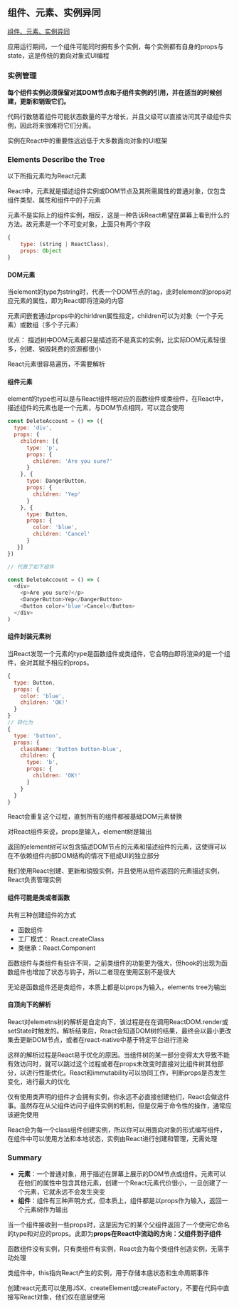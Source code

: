 ## 组件、元素、实例异同

[组件、元素、实例异同](https://reactjs.org/blog/2015/12/18/react-components-elements-and-instances.html)

应用运行期间，一个组件可能同时拥有多个实例，每个实例都有自身的props与state，这是传统的面向对象式UI编程

### 实例管理

**每个组件实例必须保留对其DOM节点和子组件实例的引用，并在适当的时候创建，更新和销毁它们。**

代码行数随着组件可能状态数量的平方增长，并且父级可以直接访问其子级组件实例，因此将来很难将它们分离。

实例在React中的重要性远远低于大多数面向对象的UI框架

### Elements Describe the Tree

以下所指元素均为React元素

React中，元素就是描述组件实例或DOM节点及其所需属性的普通对象，仅包含组件类型、属性和组件中的子元素

元素不是实际上的组件实例，相反，这是一种告诉React希望在屏幕上看到什么的方法。故元素是一个不可变对象，上面只有两个字段

```javascript
{
    type: (string | ReactClass),
    props: Object
}
````

#### DOM元素

当element的type为string时，代表一个DOM节点的tag，此时element的props对应元素的属性，即为React即将渲染的内容

元素间嵌套通过props中的chirldren属性指定，children可以为对象（一个子元素）或数组（多个子元素）

优点： 描述树中DOM元素都只是描述而不是真实的实例，比实际DOM元素轻很多，创建、销毁耗费的资源都很小

React元素很容易遍历，不需要解析

#### 组件元素

element的type也可以是与React组件相对应的函数组件或类组件，在React中，描述组件的元素也是一个元素，与DOM节点相同，可以混合使用

```JavaScript
const DeleteAccount = () => ({
  type: 'div',
  props: {
    children: [{
      type: 'p',
      props: {
        children: 'Are you sure?'
      }
    }, {
      type: DangerButton,
      props: {
        children: 'Yep'
      }
    }, {
      type: Button,
      props: {
        color: 'blue',
        children: 'Cancel'
      }
   }]
})

// 代表了如下组件

const DeleteAccount = () => (
  <div>
    <p>Are you sure?</p>
    <DangerButton>Yep</DangerButton>
    <Button color='blue'>Cancel</Button>
  </div>
)
```

#### 组件封装元素树

当React发现一个元素的type是函数组件或类组件，它会明白即将渲染的是一个组件，会对其赋予相应的props。

```javascript
{
  type: Button,
  props: {
    color: 'blue',
    children: 'OK!'
  }
}
// 转化为
{
  type: 'button',
  props: {
    className: 'button button-blue',
    children: {
      type: 'b',
      props: {
        children: 'OK!'
      }
    }
  }
}
```

React会重复这个过程，直到所有的组件都被基础DOM元素替换

对React组件来说，props是输入，element树是输出

返回的element树可以包含描述DOM节点的元素和描述组件的元素，这使得可以在不依赖组件内部DOM结构的情况下组成UI的独立部分

我们使用React创建、更新和销毁实例，并且使用从组件返回的元素描述实例，React负责管理实例

#### 组件可能是类或者函数

共有三种创建组件的方式
* 函数组件
* 工厂模式： React.createClass
* 类继承：React.Component

函数组件与类组件有些许不同，之前类组件的功能更为强大，但hook的出现为函数组件也增加了状态与钩子，所以二者现在使用区别不是很大

无论是函数组件还是类组件，本质上都是以props为输入，elements tree为输出

#### 自顶向下的解析

React对elemetns树的解析是自定向下，该过程是在在调用ReactDOM.render或setState时触发的。解析结束后，React会知道DOM树的结果，最终会以最小更改集去更新DOM节点，或者在react-native中基于特定平台进行渲染

这样的解析过程是React易于优化的原因。当组件树的某一部分变得太大导致不能有效访问时，就可以跳过这个过程或者在props未改变时直接对比组件树其他部分，以进行性能优化。React和immutability可以协同工作，判断props是否发生变化，进行最大的优化

仅有使用类声明的组件才会拥有实例，你永远不必直接创建他们，React会做这件事。虽然存在从父组件访问子组件实例的机制，但是仅用于命令性的操作，通常应该避免使用

React会为每一个class组件创建实例，所以你可以用面向对象的形式编写组件，在组件中可以使用方法和本地状态，实例由React进行创建和管理，无需处理

### Summary

* **元素**：一个普通对象，用于描述在屏幕上展示的DOM节点或组件。元素可以在他们的属性中包含其他元素，创建一个React元素代价很小，一旦创建了一个元素，它就永远不会发生突变
* **组件**：组件有三种声明方式，但本质上，组件都是以props作为输入，返回一个元素树作为输出

当一个组件接收到一些props时，这是因为它的某个父组件返回了一个使用它命名的type和对应的props。此即为**props在React中流动的方向：父组件到子组件**

函数组件没有实例，只有类组件有实例，React会为每个类组件创造实例，无需手动处理

类组件中，this指向React产生的实例，用于存储本底状态和生命周期事件

创建react元素可以使用JSX、createElement或createFactory，不要在代码中直接写React对象，他们仅在底层使用
